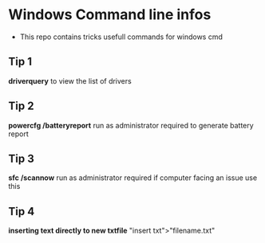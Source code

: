 # Windows Command line infos
* This repo contains tricks usefull commands for windows cmd
## Tip 1
   **driverquery**
   to view the list of drivers
## Tip 2
  **powercfg /batteryreport**
   run as administrator required
   to generate battery report
## Tip 3
  **sfc /scannow**
  run as administrator required
  if computer facing an issue use this
## Tip 4
  **inserting text directly to new txtfile**
  "insert txt">"filename.txt"
  
  
